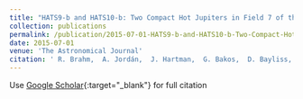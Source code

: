 ```yaml
---
title: "HATS9-b and HATS10-b: Two Compact Hot Jupiters in Field 7 of the K2 Mission"
collection: publications
permalink: /publication/2015-07-01-HATS9-b-and-HATS10-b-Two-Compact-Hot-Jupiters-in-Field-7-of-the-K2-Mission
date: 2015-07-01
venue: 'The Astronomical Journal'
citation: ' R. Brahm,  A. Jordán,  J. Hartman,  G. Bakos,  D. Bayliss,  K. Penev,  G. Zhou,  S. Ciceri,  M. Rabus,  N. Espinoza,  L. Mancini,  M. de Val-Borro,  W. Bhatti,  B. Sato,  T. Tan,  Z. Csubry,  L. Buchhave,  T. Henning,  B. Schmidt,  V. Suc,  R. Noyes,  I. Papp,  J. Lázár,  P. Sári, &quot;HATS9-b and HATS10-b: Two Compact Hot Jupiters in Field 7 of the K2 Mission.&quot; The Astronomical Journal, 2015.'
---
```

Use [Google Scholar](https://scholar.google.com/scholar?q=HATS9+b+and+HATS10+b:+Two+Compact+Hot+Jupiters+in+Field+7+of+the+K2+Mission){:target="_blank"} for full citation